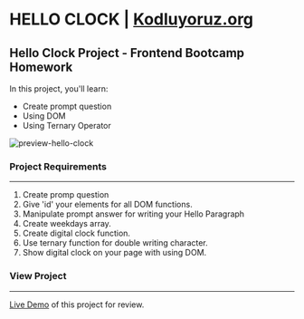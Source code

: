 # HELLO CLOCK | [Kodluyoruz.org](https://www.kodluyoruz.org/)

## Hello Clock Project - Frontend Bootcamp Homework

In this project, you'll learn:
- Create prompt question
- Using DOM
- Using Ternary Operator

![preview-hello-clock](https://github.com/emrahsusam/Hello-Clock/blob/16400972c3526b092758fc31c7da21e787a70e18/Kodluyoruz%20Javascript%20Saat%20%C3%96devi.gif)


### Project Requirements
---
1. Create promp question
2. Give 'id' your elements for all DOM functions.
3. Manipulate prompt answer for writing your Hello Paragraph 
4. Create weekdays array.
5. Create digital clock function.
6. Use ternary function for double writing character.
7. Show digital clock on your page with using DOM.

### View Project
---
[Live Demo](https://emrahsusam.github.io/Hello-Clock/) of this project for review.
